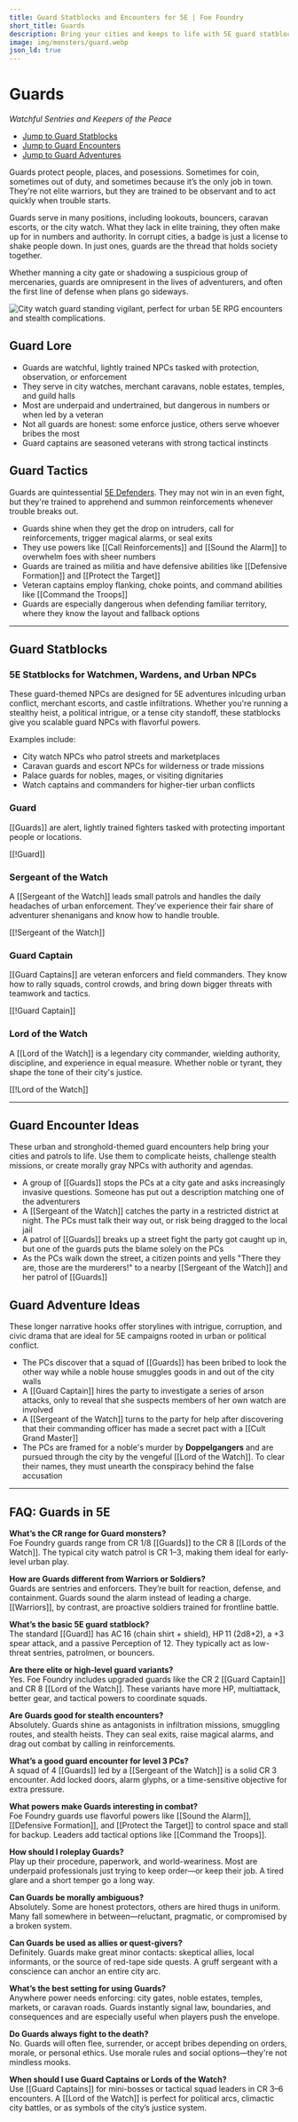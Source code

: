 ```yaml
---
title: Guard Statblocks and Encounters for 5E | Foe Foundry
short_title: Guards
description: Bring your cities and keeps to life with 5E guard statblocks, encounter ideas, and lore. From loyal watchmen to corrupt captains, these vigilant NPCs are perfect for urban adventures and heist complications.
image: img/monsters/guard.webp
json_ld: true
---
```


# Guards

*Watchful Sentries and Keepers of the Peace*

<div class="row" markdown="1">

<div class="col-md-8">

<ul>
<li><a href="#guard-statblocks">Jump to Guard Statblocks</a></li>
<li><a href="#guard-encounter-ideas">Jump to Guard Encounters</a></li>
<li><a href="#guard-adventure-ideas">Jump to Guard Adventures</a></li>
</ul>

<p>
Guards protect people, places, and posessions. Sometimes for coin, sometimes out of duty, and sometimes because it’s the only job in town. They're not elite warriors, but they are trained to be observant and to act quickly when trouble starts.
</p>

<p>
Guards serve in many positions, including lookouts, bouncers, caravan escorts, or the city watch. What they lack in elite training, they often make up for in numbers and authority. In corrupt cities, a badge is just a license to shake people down. In just ones, guards are the thread that holds society together.
</p>

<p>
Whether manning a city gate or shadowing a suspicious group of mercenaries, guards are omnipresent in the lives of adventurers, and often the first line of defense when plans go sideways.
</p>

</div>

<div class="col-md-4">

<img alt="City watch guard standing vigilant, perfect for urban 5E RPG encounters and stealth complications." class="monster-image masked" src="/img/monsters/guard.webp" />

</div>

</div>

## Guard Lore

- Guards are watchful, lightly trained NPCs tasked with protection, observation, or enforcement
- They serve in city watches, merchant caravans, noble estates, temples, and guild halls
- Most are underpaid and undertrained, but dangerous in numbers or when led by a veteran
- Not all guards are honest: some enforce justice, others serve whoever bribes the most
- Guard captains are seasoned veterans with strong tactical instincts

## Guard Tactics

Guards are quintessential [5E Defenders](../topics/monster_roles.md#defender). They may not win in an even fight, but they're trained to apprehend and summon reinforcements whenever trouble breaks out.

- Guards shine when they get the drop on intruders, call for reinforcements, trigger magical alarms, or seal exits
- They use powers like [[Call Reinforcements]] and [[Sound the Alarm]] to overwhelm foes with sheer numbers
- Guards are trained as militia and have defensive abilities like [[Defensive Formation]] and [[Protect the Target]]
- Veteran captains employ flanking, choke points, and command abilities like [[Command the Troops]]
- Guards are especially dangerous when defending familiar territory, where they know the layout and fallback options

---

## Guard Statblocks

### 5E Statblocks for Watchmen, Wardens, and Urban NPCs

These guard-themed NPCs are designed for 5E adventures inlcuding urban conflict, merchant escorts, and castle infiltrations. Whether you're running a stealthy heist, a political intrigue, or a tense city standoff, these statblocks give you scalable guard NPCs with flavorful powers.

Examples include:

- City watch NPCs who patrol streets and marketplaces
- Caravan guards and escort NPCs for wilderness or trade missions
- Palace guards for nobles, mages, or visiting dignitaries
- Watch captains and commanders for higher-tier urban conflicts

### Guard

[[Guards]] are alert, lightly trained fighters tasked with protecting important people or locations.

[[!Guard]]

### Sergeant of the Watch

A [[Sergeant of the Watch]] leads small patrols and handles the daily headaches of urban enforcement. They've experience their fair share of adventurer shenanigans and know how to handle trouble.

[[!Sergeant of the Watch]]

### Guard Captain

[[Guard Captains]] are veteran enforcers and field commanders. They know how to rally squads, control crowds, and bring down bigger threats with teamwork and tactics.

[[!Guard Captain]]

### Lord of the Watch

A [[Lord of the Watch]] is a legendary city commander, wielding authority, discipline, and experience in equal measure. Whether noble or tyrant, they shape the tone of their city's justice.

[[!Lord of the Watch]]

---

## Guard Encounter Ideas

These urban and stronghold-themed guard encounters help bring your cities and patrols to life. Use them to complicate heists, challenge stealth missions, or create morally gray NPCs with authority and agendas.

- A group of [[Guards]] stops the PCs at a city gate and asks increasingly invasive questions. Someone has put out a description matching one of the adventurers
- A [[Sergeant of the Watch]] catches the party in a restricted district at night. The PCs must talk their way out, or risk being dragged to the local jail
- A patrol of [[Guards]] breaks up a street fight the party got caught up in, but one of the guards puts the blame solely on the PCs
- As the PCs walk down the street, a citizen points and yells "There they are, those are the murderers!" to a nearby [[Sergeant of the Watch]] and her patrol of [[Guards]]

## Guard Adventure Ideas

These longer narrative hooks offer storylines with intrigue, corruption, and civic drama that are ideal for 5E campaigns rooted in urban or political conflict.

- The PCs discover that a squad of [[Guards]] has been bribed to look the other way while a noble house smuggles goods in and out of the city walls
- A [[Guard Captain]] hires the party to investigate a series of arson attacks, only to reveal that she suspects members of her own watch are involved
- A [[Sergeant of the Watch]] turns to the party for help after discovering that their commanding officer has made a secret pact with a [[Cult Grand Master]]
- The PCs are framed for a noble's murder by **Doppelgangers** and are pursued through the city by the vengeful [[Lord of the Watch]]. To clear their names, they must unearth the conspiracy behind the false accusation

---

## FAQ: Guards in 5E

**What’s the CR range for Guard monsters?**  
Foe Foundry guards range from CR 1/8 [[Guards]] to the CR 8 [[Lords of the Watch]]. The typical city watch patrol is CR 1–3, making them ideal for early-level urban play.

**How are Guards different from Warriors or Soldiers?**  
Guards are sentries and enforcers. They’re built for reaction, defense, and containment. Guards sound the alarm instead of leading a charge. [[Warriors]], by contrast, are proactive soldiers trained for frontline battle.

**What’s the basic 5E guard statblock?**  
The standard [[Guard]] has AC 16 (chain shirt + shield), HP 11 (2d8+2), a +3 spear attack, and a passive Perception of 12. They typically act as low-threat sentries, patrolmen, or bouncers.

**Are there elite or high-level guard variants?**  
Yes. Foe Foundry includes upgraded guards like the CR 2 [[Guard Captain]] and CR 8 [[Lord of the Watch]]. These variants have more HP, multiattack, better gear, and tactical powers to coordinate squads.

**Are Guards good for stealth encounters?**  
Absolutely. Guards shine as antagonists in infiltration missions, smuggling routes, and stealth heists. They can seal exits, raise magical alarms, and drag out combat by calling in reinforcements.

**What’s a good guard encounter for level 3 PCs?**  
A squad of 4 [[Guards]] led by a [[Sergeant of the Watch]] is a solid CR 3 encounter. Add locked doors, alarm glyphs, or a time-sensitive objective for extra pressure.

**What powers make Guards interesting in combat?**  
Foe Foundry guards use flavorful powers like [[Sound the Alarm]], [[Defensive Formation]], and [[Protect the Target]] to control space and stall for backup. Leaders add tactical options like [[Command the Troops]].

**How should I roleplay Guards?**  
Play up their procedure, paperwork, and world-weariness. Most are underpaid professionals just trying to keep order—or keep their job. A tired glare and a short temper go a long way.

**Can Guards be morally ambiguous?**  
Absolutely. Some are honest protectors, others are hired thugs in uniform. Many fall somewhere in between—reluctant, pragmatic, or compromised by a broken system.

**Can Guards be used as allies or quest-givers?**  
Definitely. Guards make great minor contacts: skeptical allies, local informants, or the source of red-tape side quests. A gruff sergeant with a conscience can anchor an entire city arc.

**What’s the best setting for using Guards?**  
Anywhere power needs enforcing: city gates, noble estates, temples, markets, or caravan roads. Guards instantly signal law, boundaries, and consequences and are especially useful when players push the envelope.

**Do Guards always fight to the death?**  
No. Guards will often flee, surrender, or accept bribes depending on orders, morale, or personal ethics. Use morale rules and social options—they're not mindless mooks.

**When should I use Guard Captains or Lords of the Watch?**  
Use [[Guard Captains]] for mini-bosses or tactical squad leaders in CR 3–6 encounters. A [[Lord of the Watch]] is perfect for political arcs, climactic city battles, or as symbols of the city’s justice system.